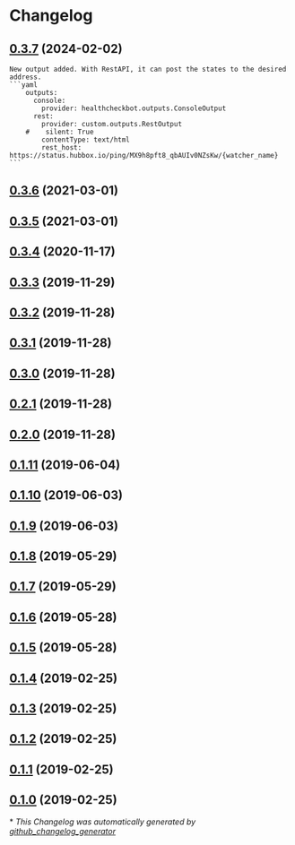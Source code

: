 # Changelog
## [0.3.7](https://github.com/cihan53/healthcheckbot/tree/0.3.7) (2024-02-02)
    New output added. With RestAPI, it can post the states to the desired address.
    ```yaml
        outputs:
          console:
            provider: healthcheckbot.outputs.ConsoleOutput
          rest:
            provider: custom.outputs.RestOutput
        #    silent: True
            contentType: text/html
            rest_host: https://status.hubbox.io/ping/MX9h8pft8_qbAUIv0NZsKw/{watcher_name}
    ```

## [0.3.6](https://github.com/Logicify/healthcheckbot/tree/0.3.6) (2021-03-01)

## [0.3.5](https://github.com/Logicify/healthcheckbot/tree/0.3.5) (2021-03-01)

## [0.3.4](https://github.com/Logicify/healthcheckbot/tree/0.3.4) (2020-11-17)

## [0.3.3](https://github.com/Logicify/healthcheckbot/tree/0.3.3) (2019-11-29)

## [0.3.2](https://github.com/Logicify/healthcheckbot/tree/0.3.2) (2019-11-28)

## [0.3.1](https://github.com/Logicify/healthcheckbot/tree/0.3.1) (2019-11-28)

## [0.3.0](https://github.com/Logicify/healthcheckbot/tree/0.3.0) (2019-11-28)

## [0.2.1](https://github.com/Logicify/healthcheckbot/tree/0.2.1) (2019-11-28)

## [0.2.0](https://github.com/Logicify/healthcheckbot/tree/0.2.0) (2019-11-28)

## [0.1.11](https://github.com/Logicify/healthcheckbot/tree/0.1.11) (2019-06-04)

## [0.1.10](https://github.com/Logicify/healthcheckbot/tree/0.1.10) (2019-06-03)

## [0.1.9](https://github.com/Logicify/healthcheckbot/tree/0.1.9) (2019-06-03)

## [0.1.8](https://github.com/Logicify/healthcheckbot/tree/0.1.8) (2019-05-29)

## [0.1.7](https://github.com/Logicify/healthcheckbot/tree/0.1.7) (2019-05-29)

## [0.1.6](https://github.com/Logicify/healthcheckbot/tree/0.1.6) (2019-05-28)

## [0.1.5](https://github.com/Logicify/healthcheckbot/tree/0.1.5) (2019-05-28)

## [0.1.4](https://github.com/Logicify/healthcheckbot/tree/0.1.4) (2019-02-25)

## [0.1.3](https://github.com/Logicify/healthcheckbot/tree/0.1.3) (2019-02-25)

## [0.1.2](https://github.com/Logicify/healthcheckbot/tree/0.1.2) (2019-02-25)

## [0.1.1](https://github.com/Logicify/healthcheckbot/tree/0.1.1) (2019-02-25)

## [0.1.0](https://github.com/Logicify/healthcheckbot/tree/0.1.0) (2019-02-25)



\* *This Changelog was automatically generated by [github_changelog_generator](https://github.com/github-changelog-generator/github-changelog-generator)*
